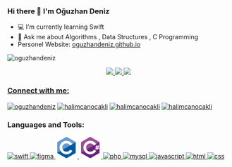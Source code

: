 ### Hi there 👋 I'm Oğuzhan Deniz
- 💻 I’m currently learning Swift
- 💬 Ask me about Algorithms , Data Structures , C Programming 
- Personel Website: <a href="https://oguzhandeniz.github.io" target="_blank">oguzhandeniz.github.io</a>

<p align="left"> <img src="https://komarev.com/ghpvc/?username=oguzhandeniz&label=Profile%20views&color=0e75b6&style=flat" alt="oguzhandeniz" /></p>
<div align="center">
<a href="https://github.com/oguzhandeniz">
<img height="180em" src="https://github-readme-stats.vercel.app/api?username=oguzhandeniz&show_icons=true&theme=dark&include_all_commits=true&count_private=true"/>
<img height="180em" src="https://github-readme-stats.vercel.app/api/top-langs/?username=oguzhandeniz&layout=compact&langs_count=7&theme=dark"/>
<img height="180em" src="https://github-readme-streak-stats.herokuapp.com/?user=oguzhandeniz&theme=dark"/>
</div>

<h3 align="left">Connect with me:</h3>
<p align="left">
<a href="https://twitter.com/OguzhanDnz1907" target="blank"><img align="center" src="https://raw.githubusercontent.com/rahuldkjain/github-profile-readme-generator/master/src/images/icons/Social/twitter.svg" alt="oguzhandeniz" height="30" width="40" /></a>
<a href="https://www.linkedin.com/in/oğuzhan-deniz-47b605193/" target="blank"><img align="center" src="https://raw.githubusercontent.com/rahuldkjain/github-profile-readme-generator/master/src/images/icons/Social/linked-in-alt.svg" alt="halimcanocakli" height="30" width="40" /></a>
<a href="https://www.hackerrank.com/oguzhandeniz" target="blank"><img align="center" src="https://raw.githubusercontent.com/rahuldkjain/github-profile-readme-generator/master/src/images/icons/Social/hackerrank.svg" alt="halimcanocakli" height="40" width="50" /></a>
  <a href="https://stackoverflow.com/users/18223695/oğuzhan-deniz?tab=profile" target="blank"><img align="center" src="https://img.shields.io/badge/Stack_Overflow-FE7A16?style=for-the-badge&logo=stack-overflow&logoColor=white" alt="halimcanocakli" height="40" width="135" /></a>
  

<h3 align="left">Languages and Tools:</h3>

 <p align="left">
    <a href="https://www.swift.org" target="_blank"> 
      <img src="https://cdn.jsdelivr.net/gh/devicons/devicon/icons/swift/swift-original.svg" alt="swift" width="50" height="50"/> 
   </a>
   <a href="https://www.figma.com" target="_blank">
      <img src="https://cdn.jsdelivr.net/gh/devicons/devicon/icons/figma/figma-original.svg" alt="figma" width="50" height="50" /> 
   </a>
    <a href="https://www.cprogramming.com" target="_blank"> 
      <img src="https://raw.githubusercontent.com/devicons/devicon/master/icons/c/c-original.svg" alt="c" width="50" height="50"/>
   </a>
    <a href="https://www.w3schools.com/cs/" target="_blank" rel="noreferrer"> 
      <img src="https://raw.githubusercontent.com/devicons/devicon/master/icons/csharp/csharp-original.svg" alt="csharp" width="50" height="50"/>
   </a>
    <a href="https://www.php.net" target="_blank"> 
      <img src="https://cdn.jsdelivr.net/gh/devicons/devicon/icons/php/php-original.svg" alt="php" width="50" height="50"/> 
   </a>
   <a href="https://www.mysql.com" target="_blank">
      <img src="https://cdn.jsdelivr.net/gh/devicons/devicon/icons/mysql/mysql-original-wordmark.svg" alt="mysql" width="50" height="50"/>
   </a>
     <a href="https://www.javascript.com" target="_blank">
      <img src="https://cdn.jsdelivr.net/gh/devicons/devicon/icons/javascript/javascript-original.svg" alt="javascript" width="50" height="50"/>
   </a>
    </a>
     <a href="https://www.w3schools.com/html/" target="_blank">
     <img src="https://cdn.jsdelivr.net/gh/devicons/devicon/icons/html5/html5-original.svg" alt="html" width="50" height="50"/>
   </a>
    </a>
     <a href="https://www.w3schools.com/css/" target="_blank">
      <img src="https://cdn.jsdelivr.net/gh/devicons/devicon/icons/css3/css3-original.svg"  alt="css" width="50" height="50"/>
   </a>
          
</p>
